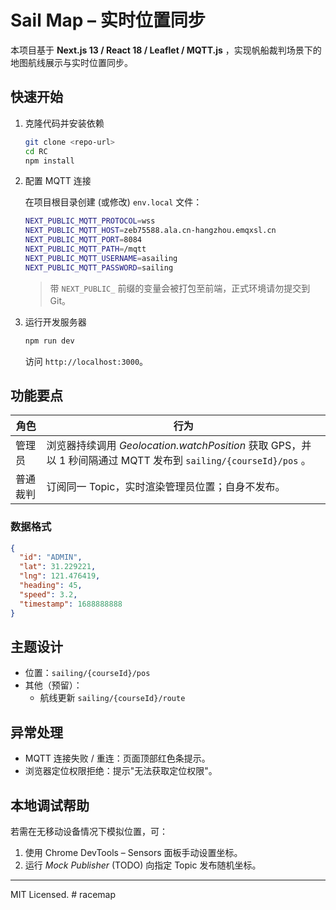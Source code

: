 # Sail Map – 实时位置同步

本项目基于 **Next.js 13 / React 18 / Leaflet / MQTT.js** ，实现帆船裁判场景下的地图航线展示与实时位置同步。

## 快速开始

1. 克隆代码并安装依赖
   ```bash
   git clone <repo-url>
   cd RC
   npm install
   ```

2. 配置 MQTT 连接

   在项目根目录创建 (或修改) `env.local` 文件：
   ```bash
   NEXT_PUBLIC_MQTT_PROTOCOL=wss
   NEXT_PUBLIC_MQTT_HOST=zeb75588.ala.cn-hangzhou.emqxsl.cn
   NEXT_PUBLIC_MQTT_PORT=8084
   NEXT_PUBLIC_MQTT_PATH=/mqtt
   NEXT_PUBLIC_MQTT_USERNAME=asailing
   NEXT_PUBLIC_MQTT_PASSWORD=sailing
   ```
   > 带 `NEXT_PUBLIC_` 前缀的变量会被打包至前端，正式环境请勿提交到 Git。

3. 运行开发服务器
   ```bash
   npm run dev
   ```
   访问 `http://localhost:3000`。

## 功能要点

| 角色 | 行为 |
| ---- | -------------------------------------------------------------- |
| 管理员 | 浏览器持续调用 *Geolocation.watchPosition* 获取 GPS，并以 1 秒间隔通过 MQTT 发布到 `sailing/{courseId}/pos` 。|
| 普通裁判 | 订阅同一 Topic，实时渲染管理员位置；自身不发布。|

### 数据格式
```json
{
  "id": "ADMIN",
  "lat": 31.229221,
  "lng": 121.476419,
  "heading": 45,
  "speed": 3.2,
  "timestamp": 1688888888
}
```

## 主题设计
- 位置：`sailing/{courseId}/pos`
- 其他（预留）：
  - 航线更新 `sailing/{courseId}/route`

## 异常处理
- MQTT 连接失败 / 重连：页面顶部红色条提示。
- 浏览器定位权限拒绝：提示"无法获取定位权限"。

## 本地调试帮助
若需在无移动设备情况下模拟位置，可：
1. 使用 Chrome DevTools – Sensors 面板手动设置坐标。
2. 运行 *Mock Publisher* (TODO) 向指定 Topic 发布随机坐标。

---
MIT Licensed. #   r a c e m a p  
 